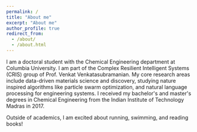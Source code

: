 ```yaml
---
permalink: /
title: "About me"
excerpt: "About me"
author_profile: true
redirect_from: 
  - /about/
  - /about.html
---
```


I am a doctoral student with the Chemical Engineering department at Columbia University. I am part of the Complex Resilient Intelligent Systems (CRIS) group of Prof. Venkat Venkatasubramanian. My core research areas include data-driven materials science and discovery, studying nature inspired algorithms like particle swarm optimization, and natural language processing for engineering systems. I received my bachelor's and master's degrees in Chemical Engineering from the Indian Institute of Technology Madras in 2017.

Outside of academics, I am excited about running, swimming, and reading books!
